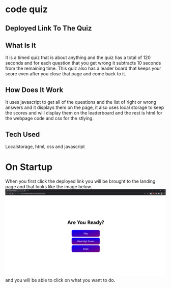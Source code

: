 # code quiz

## Deployed Link To The Quiz


## What Is It
It is a timed quiz that is about anything and the quiz has a total of 120 seconds and 
for each question that you get wrong it subtracts 10 seconds from the remaining time.
This quiz also has a leader board that keeps your score even after you close that page and come back to it.

## How Does It Work
It uses javascript to get all of the questions and the list of right or wrong answers and it displays them on the page, 
it also uses local storage to keep the scores and will display them on the leaderboard and the rest is html for the webpage code and css for the stlying.

## Tech Used
Localstorage, html, css and javascript

# On Startup
When you first click the deployed link you will be brought to the landing page and that looks like the image below.
![image](./images/p1.png)
and you will be able to click on what you want to do.
